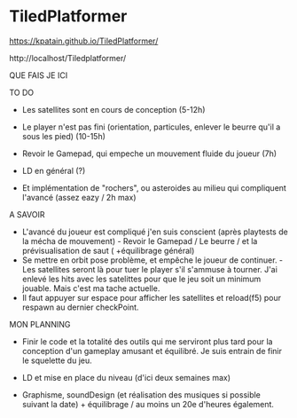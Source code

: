 # TiledPlatformer

 https://kpatain.github.io/TiledPlatformer/
 
http://localhost/Tiledplatformer/


QUE FAIS JE ICI

 
 TO DO
 
   - Les satellites sont en cours de conception (5-12h)
   
   - Le player n'est pas fini (orientation, particules, enlever le beurre qu'il a sous les pied) (10-15h)
   
   - Revoir le Gamepad, qui empeche un mouvement fluide du joueur (7h)
   
   - LD en général (?)
   
   - Et implémentation de "rochers", ou asteroides au milieu qui compliquent l'avancé (assez eazy / 2h max)
   
   
 A SAVOIR
   - L'avancé du joueur est compliqué j'en suis conscient (après playtests de la mécha de mouvement) 
         - Revoir le Gamepad / Le beurre / et la prévisualisation de saut ( +équilibrage général)
   - Se mettre en orbit pose problème, et empêche le joueur de continuer.
         - Les satellites seront là pour tuer le player s'il s'ammuse à tourner. J'ai enlevé les hits
           avec les satelittes pour que le jeu soit un minimum jouable. Mais c'est ma tache actuelle.
   - Il faut appuyer sur espace pour afficher les satellites et reload(f5) pour respawn au dernier checkPoint.
 
 MON PLANNING
   - Finir le code et la totalité des outils qui me serviront plus tard pour la conception d'un gameplay amusant et équilibré.
     Je suis entrain de finir le squelette du jeu. 
     
   - LD et mise en place du niveau (d'ici deux semaines max)                                         

   - Graphisme, soundDesign (et réalisation des musiques si possible suivant la date) + équilibrage  / au moins un 20e d'heures également. 
